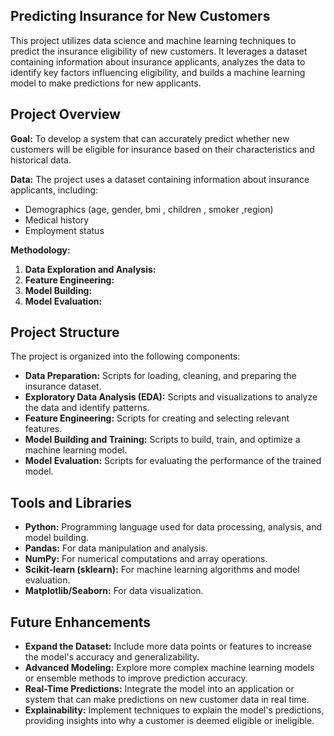 ##  Predicting Insurance for New Customers

This project utilizes data science and machine learning techniques to predict the insurance eligibility of new customers.  It leverages a dataset containing information about insurance applicants, analyzes the data to identify key factors influencing eligibility, and builds a machine learning model to make predictions for new applicants.

##  Project Overview

**Goal:** To develop a system that can accurately predict whether new customers will be eligible for insurance based on their characteristics and historical data.

**Data:** The project uses a dataset containing information about insurance applicants, including:

* Demographics (age, gender, bmi , children , smoker ,region)
* Medical history
* Employment status

**Methodology:**

1. **Data Exploration and Analysis:**  
2. **Feature Engineering:** 
3. **Model Building:** 
4. **Model Evaluation:** 

##  Project Structure

The project is organized into the following components:

* **Data Preparation:** Scripts for loading, cleaning, and preparing the insurance dataset.
* **Exploratory Data Analysis (EDA):**  Scripts and visualizations to analyze the data and identify patterns.
* **Feature Engineering:** Scripts for creating and selecting relevant features.
* **Model Building and Training:** Scripts to build, train, and optimize a machine learning model.
* **Model Evaluation:**  Scripts for evaluating the performance of the trained model. 

##  Tools and Libraries

* **Python:**  Programming language used for data processing, analysis, and model building.
* **Pandas:** For data manipulation and analysis.
* **NumPy:** For numerical computations and array operations.
* **Scikit-learn (sklearn):**  For machine learning algorithms and model evaluation.
* **Matplotlib/Seaborn:** For data visualization.

##  Future Enhancements

* **Expand the Dataset:**  Include more data points or features to increase the model's accuracy and generalizability.
* **Advanced Modeling:**  Explore more complex machine learning models or ensemble methods to improve prediction accuracy.
* **Real-Time Predictions:** Integrate the model into an application or system that can make predictions on new customer data in real time.
* **Explainability:** Implement techniques to explain the model's predictions, providing insights into why a customer is deemed eligible or ineligible.

